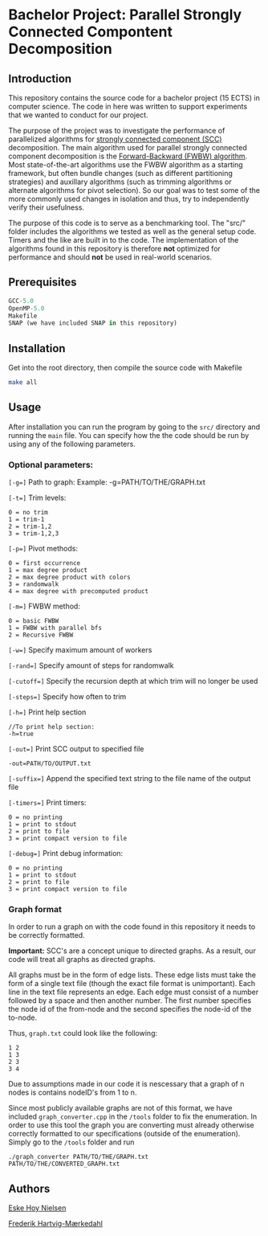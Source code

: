 # Bachelor Project: Parallel Strongly Connected Compontent Decomposition

## Introduction

This repository contains the source code for a bachelor project (15 ECTS) in computer science. The code in here was written to support experiments that we wanted to conduct for our project.

The purpose of the project was to investigate the performance of parallelized algorithms for [strongly connected component (SCC)](https://www.geeksforgeeks.org/strongly-connected-components/) decomposition. The main algorithm used for parallel strongly connected component decomposition is the [Forward-Backward (FWBW) algorithm](https://www.sandia.gov/~apinar/papers/irreg00.pdf). Most state-of-the-art algorithms use the FWBW algorithm as a starting framework, but often bundle changes (such as different partitioning strategies) and auxillary algorithms (such as trimming algorithms or alternate algorithms for pivot selection). So our goal was to test some of the more commonly used changes in isolation and thus, try to independently verify their usefulness.

The purpose of this code is to serve as a benchmarking tool. The "src/" folder includes the algorithms we tested as well as the general setup code. Timers and the like are built in to the code. The implementation of the algorithms found in this repository is therefore **not** optimized for performance and should **not** be used in real-world scenarios.

## Prerequisites

```python
GCC-5.0
OpenMP-5.0
Makefile
SNAP (we have included SNAP in this repository)
```

## Installation

Get into the root directory, then compile the source code with Makefile
```sh
make all
```

## Usage

After installation you can run the program by going to the `src/` directory and running the `main` file. You can specify how the the code should be run by using any of the following parameters.

### Optional parameters:

`[-g=]` Path to graph:
	Example:
	-g=PATH/TO/THE/GRAPH.txt

`[-t=]` Trim levels:

	0 = no trim
	1 = trim-1
	2 = trim-1,2
	3 = trim-1,2,3

`[-p=]` Pivot methods:

	0 = first occurrence
	1 = max degree product
	2 = max degree product with colors
	3 = randomwalk
	4 = max degree with precomputed product

`[-m=]` FWBW method:

	0 = basic FWBW
	1 = FWBW with parallel bfs
	2 = Recursive FWBW

`[-w=]` Specify maximum amount of workers

`[-rand=]` Specify amount of steps for randomwalk

`[-cutoff=]` Specify the recursion depth at which trim will no longer be used

`[-steps=]` Specify how often to trim

`[-h=]` Print help section

	//To print help section:
	-h=true

`[-out=]` Print SCC output to specified file

	-out=PATH/TO/OUTPUT.txt

`[-suffix=]` Append the specified text string to the file name of the output file


`[-timers=]` Print timers:

	0 = no printing
	1 = print to stdout
	2 = print to file
	3 = print compact version to file

`[-debug=]` Print debug information:

	0 = no printing
	1 = print to stdout
	2 = print to file
	3 = print compact version to file

### Graph format

In order to run a graph on with the code found in this repository it needs to be correctly formatted.

**Important:** SCC's are a concept unique to directed graphs. As a result, our code will treat all graphs as directed graphs.

All graphs must be in the form of edge lists. These edge lists must take the form of a single text file (though the exact file format is unimportant). Each line in the text file represents an edge. Each edge must consist of a number followed by a space and then another number. The first number specifies the node id of the from-node and the second specifies the node-id of the to-node.

Thus, `graph.txt` could look like the following:
```
1 2
1 3
2 3
3 4
```
Due to assumptions made in our code it is nescessary that a graph of n nodes is contains nodeID's from 1 to n. 

Since most publicly available graphs are not of this format, we have included `graph_converter.cpp` in the `/tools` folder to fix the enumeration. In order to use this tool the graph you are converting must already otherwise correctly formatted to our specifications (outside of the enumeration). Simply go to the `/tools` folder and run
```
./graph_converter PATH/TO/THE/GRAPH.txt PATH/TO/THE/CONVERTED_GRAPH.txt
```

## Authors

[Eske Hoy Nielsen](https://www.github.com/4ever2/)

[Frederik Hartvig-Mærkedahl](https://www.github.com/fhartvigmark/)
